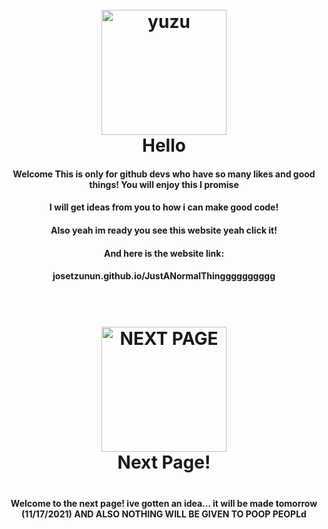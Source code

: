 <h1 align="center">
  <br>
  <a href="https://yuzu-emu.org/"><img src="https://raw.githubusercontent.com/yuzu-emu/yuzu-assets/master/icons/icon.png" alt="yuzu" width="200"></a>
<br>
  <b>Hello</b>
  <br>
</h1>

<h4 align="center"><b>Welcome</b> This is only for github devs who have so many likes and good things! You will enjoy this I promise
  <h4 align="center"><b>I will get ideas from you to how i can make good code!</b>
    <h4 align="center"><b>Also yeah im ready you see this website yeah click it!</b>
<h4 align="center"><b>And here is the website link:
  <h4 align="center"><b>josetzunun.github.io/JustANormalThingggggggggg</b>
<h1 align="center">
  <br>
  <a href="https://blueedge.me/"><img src="https://raw.githubusercontent.com/blueedgetechno/blueedgetechnoaccets/master/icons/home.png" alt="NEXT PAGE" width="200"></a>
<br>
  <b>Next Page!</b>
  <br>
<h1>
  
<h4 align="center"><b>Welcome to the next page! ive gotten an idea... it will be made tomorrow (11/17/2021)</b>
  AND ALSO NOTHING WILL BE GIVEN TO POOP PEOPLd
